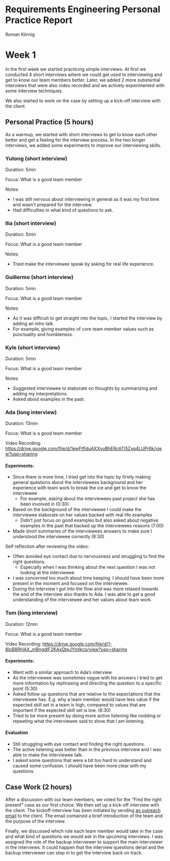 # Requirements Engineering Personal Practice Report

Roman Körnig

# Week 1

In the first week we started practicing simple interviews. At first we conducted 4 short interviews where we could get used to interviewing and get to know our team members better. Later, we added 2 more substantial interviews that were also video recorded and we actively experimented with some interview techniques.

We also started to work on the case by setting up a kick-off interview with the client.

## Personal Practice (5 hours)

As a warmup, we started with short interviews to get to know each other better and get a feeling for the interview process. In the two longer interviews, we added some experiments to improve our interviewing skills.

### Yutong (short interview)

Duration: 5min

Focus: What is a good team member

Notes:

- I was still nervous about interviewing in general as it was my first time and wasn't prepared for the interview.
- Had difficulties in what kind of questions to ask.

### Ilia (short interview)

Duration: 5min

Focus: What is a good team member

Notes:

- Tried make the interviewee speak by asking for real life experience.

### Guillermo (short interview)

Duration: 5min

Focus: What is a good team member

Notes:

- As it was difficult to get straight into the topic, I started the interview by adding an intro talk.
- For example, giving examples of core team member values such as punctuality and humbleness.

### Kyle (short interview)

Duration: 5min

Focus: What is a good team member

Notes:

- Suggested interviewee to elaborate on thoughts by summarizing and adding my interpretations.
- Asked about examples in the past.

### Ada (long interview)

Duration: 13min

Focus: What is a good team member

Video Recording: https://drive.google.com/file/d/1ewFtflduAXXvuBhERcATI5Zxq4LUPr6k/view?usp=sharing

#### Experiments:

- Since there is more time, I tried get into the topic by firstly making general questions about the interviewees background and her experience with team work to break the ice and get to know the interviewee
  - For example, asking about the interviewees past project she has been involved in (0:30)
- Based on the background of the interviewee I could make the interviewee elaborate on her values backed with real life examples
  - Didn’t just focus on good examples but also asked about negative examples in the past that backed up the interviewees reasons (7:00)
- Made short summaries of the interviewees answers to make sure I understood the interviewee correctly (8:30)

Self reflection after reviewing the video:

- Often avoided eye contact due to nervousness and struggling to find the right questions.
  - Especially when I was thinking about the next question I was not looking at the interviewee
- I was concerned too much about time keeping. I should have been more present in the moment and focused on the interviewee.
- During the interview I got into the flow and was more relaxed towards the end of the interview also thanks to Ada. I was able to get a good understanding of the interviewee and her values about team work.

### Tom (long interview)

Duration: 12min

Focus: What is a good team member

Video Recording: https://drive.google.com/file/d/1-8loB8RHAX_mBngdIF2KAxQteJYmIkcp/view?usp=sharing

#### Experiments:

- Went with a similar approach to Ada’s interview
- As the interviewee was sometimes vague with his answers I tried to get more information by rephrasing and directing the question to a specific point (5:30)
- Asked follow up questions that are relative to the expectations that the interviewee has. E.g. why a team member would have less value if the expected skill set in a team is high, compared to values that are important if the expected skill set is low. (8:30)
- Tried to be more present by doing more active listening like nodding or repeating what the interviewee said to show that I am listening.

#### Evaluation

- Still struggling with eye contact and finding the right questions.
- The active listening was better than in the previous interview and I was able to make the interviewee talk.
- I asked some questions that were a bit too hard to understand and caused some confusion. I should have been more clear with my questions.

## Case Work (2 hours)

After a discussion with our team members, we voted for the "Find the right present" case as our first choice. We then set up a kick-off interview with the client. The kickoff-interview has been initiated by sending [an outreach email](https://docs.google.com/document/d/1AJccQjRAECHxE6ryvtzNYFwTzanImXTt16Eauh7SMzw/edit?tab=t.0) to the client. The email contained a brief introduction of the team and the purpose of the interview.

Finally, we discussed which role each team member would take in the case and what kind of questions we would ask in the upcoming interviews. I was assigned the role of the backup interviewer to support the main interviewer in the interviews. It could happen that the interview questions derail and the backup interviewer can step in to get the interview back on track.
